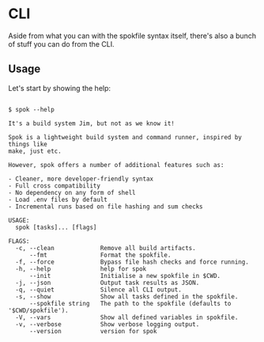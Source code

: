 # CLI

Aside from what you can with the spokfile syntax itself, there's also a bunch of stuff you can
do from the CLI.

## Usage

Let's start by showing the help:

<div class="termy">

```console

$ spok --help

It's a build system Jim, but not as we know it!

Spok is a lightweight build system and command runner, inspired by things like
make, just etc.

However, spok offers a number of additional features such as:

- Cleaner, more developer-friendly syntax
- Full cross compatibility
- No dependency on any form of shell
- Load .env files by default
- Incremental runs based on file hashing and sum checks

USAGE:
  spok [tasks]... [flags]

FLAGS:
  -c, --clean             Remove all build artifacts.
      --fmt               Format the spokfile.
  -f, --force             Bypass file hash checks and force running.
  -h, --help              help for spok
      --init              Initialise a new spokfile in $CWD.
  -j, --json              Output task results as JSON.
  -q, --quiet             Silence all CLI output.
  -s, --show              Show all tasks defined in the spokfile.
      --spokfile string   The path to the spokfile (defaults to '$CWD/spokfile').
  -V, --vars              Show all defined variables in spokfile.
  -v, --verbose           Show verbose logging output.
      --version           version for spok

```

</div>
